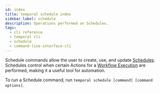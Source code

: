 ```yaml
---
id: index
title: temporal schedule index
sidebar_label: schedule
description: Operations performed on Schedules.
tags:
  - cli reference
  - temporal cli
  - schedule
  - command-line-interface-cli
---
```


Schedule commands allow the user to create, use, and update [Schedules](/concepts/what-is-a-schedule).
Schedules control when certain Actions for a [Workflow Execution](/concepts/what-is-a-workflow-execution) are performed, making it a useful tool for automation.

To run a Schedule command, run `temporal schedule [command] [command options]`.
